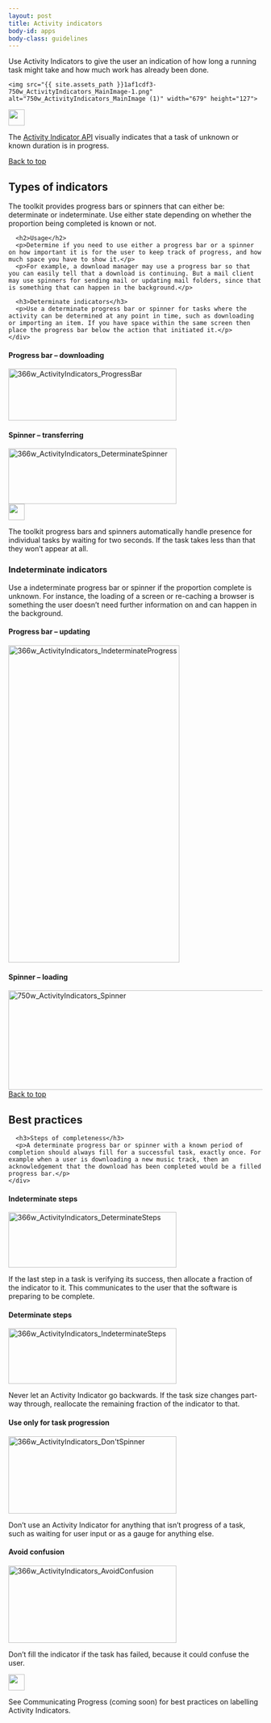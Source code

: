 ```yaml
---
layout: post
title: Activity indicators
body-id: apps
body-class: guidelines
---
```


<div class="row">
  <div class="col-8">
    <p>Use Activity Indicators to give the user an indication of how long a running task might take and how much work has already been done.</p>

    <img src="{{ site.assets_path }}1af1cdf3-750w_ActivityIndicators_MainImage-1.png" alt="750w_ActivityIndicators_MainImage (1)" width="679" height="127">
  </div>
</div>

<div class="row">
  <div class="col-6 p-card u-vertically-center">
    <div class="col-1">
      <img src="{{ site.assets_path }}608696e3-developer_links.png" alt="" width="32" height="32">
    </div>
    <div class="col-5">
      <p class="p-card__content">The <a class="external" href="https://developer.ubuntu.com/api/qml/current/Ubuntu.Components.ActivityIndicator/">Activity Indicator API</a> visually indicates that a task of unknown or known duration is in progress.</p>
    </div>
  </div>

  <div class="row">
    <div class="col-10 link-top">
      <a href="#">Back to top</a>
    </div>
  </div>
</div>

<div class="p-strip">


  <div class="row">
    <div class="col-8">
      <h2 id="types-of-indicators">Types of indicators</h2>
      <p>The toolkit provides progress bars or spinners that can either be: determinate or indeterminate. Use either state depending on whether the proportion being completed is known or not.</p>

      <h2>Usage</h2>
      <p>Determine if you need to use either a progress bar or a spinner on how important it is for the user to keep track of progress, and how much space you have to show it.</p>
      <p>For example, a download manager may use a progress bar so that you can easily tell that a download is continuing. But a mail client may use spinners for sending mail or updating mail folders, since that is something that can happen in the background.</p>

      <h3>Determinate indicators</h3>
      <p>Use a determinate progress bar or spinner for tasks where the activity can be determined at any point in time, such as downloading or importing an item. If you have space within the same screen then place the progress bar below the action that initiated it.</p>
    </div>
  </div>

  <div class="row">
    <div class="col-10">
      <div class="row">
        <div class="col-5">
          <h4>Progress bar – downloading</h4>
          <img src="{{ site.assets_path }}b7cc2368-366w_ActivityIndicators_ProgressBar.png" alt="366w_ActivityIndicators_ProgressBar" width="333" height="103">
        </div>
        <div class="col-5">
          <h4>Spinner – transferring</h4>
          <img src="{{ site.assets_path }}79721f4b-366w_ActivityIndicators_DeterminateSpinner.png" alt="366w_ActivityIndicators_DeterminateSpinner" width="333" height="110">
        </div>
      </div>
    </div>
  </div>

  <div class="row">
    <div class="col-6 p-card u-vertically-center">
      <div class="col-1">
        <img src="{{ site.assets_path }}e9f11635-information-link.png" alt="" width="32" height="32">
      </div>
      <div class="col-5">
        <p class="p-card__content">The toolkit progress bars and spinners automatically handle presence for individual tasks by waiting for two seconds. If the task takes less than that they won&#8217;t appear at all.</p>
      </div>
    </div>
  </div>

  <div class="row">
    <div class="col-10">
      <h3>Indeterminate indicators</h3>
      <p>Use a indeterminate progress bar or spinner if the proportion complete is unknown. For instance, the loading of a screen or re-caching a browser is something the user doesn&#8217;t need further information on and can happen in the background.</p>
    </div>
  </div>

  <div class="row">
    <div class="col-10">
      <div class="row">
        <div class="col-5">
          <h4>Progress bar – updating</h4>
          <img src="{{ site.assets_path }}36038136-366w_ActivityIndicators_IndeterminateProgress.png" alt="366w_ActivityIndicators_IndeterminateProgress" width="339" height="628">
        </div>
      </div>
    </div>
  </div>

  <div class="row">
    <div class="col-10">
      <h4>Spinner – loading</h4>
      <img src="{{ site.assets_path }}31d111ac-750w_ActivityIndicators_Spinner.png" alt="750w_ActivityIndicators_Spinner" width="679" height="197">
    </div>
  </div>

  <div class="row">
    <div class="col-10 link-top">
      <a href="#">Back to top</a>
    </div>
  </div>
</div>

<div class="p-strip">


  <div class="row">
    <div class="col-10">
      <h2 id="best-practises">Best practices</h2>

      <h3>Steps of completeness</h3>
      <p>A determinate progress bar or spinner with a known period of completion should always fill for a successful task, exactly once. For example when a user is downloading a new music track, then an acknowledgement that the download has been completed would be a filled progress bar.</p>
    </div>
  </div>

  <div class="row">
    <div class="col-10">
      <div class="row">
        <div class="col-5">
          <h4>Indeterminate steps</h4>
          <img src="{{ site.assets_path }}69824bb1-366w_ActivityIndicators_DeterminateSteps.png" alt="366w_ActivityIndicators_DeterminateSteps" width="333" height="110">
          <p>If the last step in a task is verifying its success, then allocate a fraction of the indicator to it. This communicates to the user that the software is preparing to be complete.</p>
        </div>
        <div class="col-5">
          <h4>Determinate steps</h4>
          <img src="{{ site.assets_path }}f6bca0f9-366w_ActivityIndicators_IndeterminateSteps-1.png" alt="366w_ActivityIndicators_IndeterminateSteps" width="333" height="110">
          <p>Never let an Activity Indicator go backwards. If the task size changes part-way through, reallocate the remaining fraction of the indicator to that.</p>
        </div>
      </div>
    </div>
  </div>

  <div class="row">
    <div class="col-10">
      <div class="row">
        <div class="col-5">
          <h4>Use only for task progression</h4>
          <img src="{{ site.assets_path }}08e61720-366w_ActivityIndicators_DontSpinner.png" alt="366w_ActivityIndicators_Don'tSpinner" width="333" height="153">
          <p>Don&#8217;t use an Activity Indicator for anything that isn&#8217;t progress of a task, such as waiting for user input or as a gauge for anything else.</p>
        </div>
        <div class="col-5">
          <h4>Avoid confusion</h4>
          <img src="{{ site.assets_path }}cb401570-366w_ActivityIndicators_AvoidConfusion.png" alt="366w_ActivityIndicators_AvoidConfusion" width="333" height="153">
          <p>Don&#8217;t fill the indicator if the task has failed, because it could confuse the user.</p>
        </div>
      </div>
    </div>
  </div>

  <div class="row">
    <div class="col-6 p-card u-vertically-center">
      <div class="col-1">
        <img src="{{ site.assets_path }}75f60d24-link_external.png" alt="" width="32" height="32">
      </div>
      <div class="col-5">
        <p class="p-card__content">See Communicating Progress (coming soon) for best practices on labelling Activity Indicators.</p>
      </div>
    </div>
  </div>
</div>
